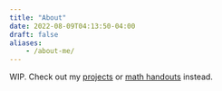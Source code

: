 ```yaml
---
title: "About"
date: 2022-08-09T04:13:50-04:00
draft: false
aliases:
    - /about-me/
---
```


WIP. Check out my [projects](/projects/) or [math handouts](/math) instead.
